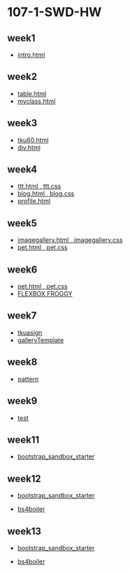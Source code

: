 # 107-1-SWD-HW

## week1
* [intro.html](https://github.com/TsaiHsingJu/107-1-SWD-HW/tree/master/w01)

## week2
* [table.html](https://github.com/TsaiHsingJu/107-1-SWD-HW/tree/master/w02)
* [myclass.html](https://github.com/TsaiHsingJu/107-1-SWD-HW/tree/master/w02-2)

## week3
* [tku60.html](https://github.com/TsaiHsingJu/107-1-SWD-HW/tree/master/w03)
* [div.html](https://github.com/TsaiHsingJu/107-1-SWD-HW/tree/master/w03-2)

## week4
* [ttt.html , ttt.css](https://github.com/TsaiHsingJu/107-1-SWD-HW/tree/master/w04)
* [blog.html , blog.css](https://github.com/TsaiHsingJu/107-1-SWD-HW/tree/master/w04)
* [profile.html](https://github.com/TsaiHsingJu/107-1-SWD-HW/tree/master/w04-2)

## week5
* [imagegallery.html , imagegallery.css](https://github.com/TsaiHsingJu/107-1-SWD-HW/tree/master/w05)
* [pet.html , pet.css](https://github.com/TsaiHsingJu/107-1-SWD-HW/tree/master/w05)

## week6
* [pet.html , pet.css](https://github.com/TsaiHsingJu/107-1-SWD-HW/tree/master/w05)
* [FLEXBOX FROGGY](https://github.com/TsaiHsingJu/107-1-SWD-HW/tree/master/w06-2/FLEXBOX%20FROGGY)

## week7
* [tkuasign](https://github.com/TsaiHsingJu/107-1-SWD-HW/tree/master/w07)
* [galleryTemplate](https://github.com/TsaiHsingJu/107-1-SWD-HW/tree/master/w07-2)

## week8
* [pattern](https://github.com/TsaiHsingJu/107-1-SWD-HW/tree/master/w08)

## week9
* [test](https://github.com/TsaiHsingJu/107-1-SWD-HW/tree/master/w09)

## week11
* [bootstrap_sandbox_starter](https://github.com/TsaiHsingJu/107-1-SWD-HW/tree/master/w11/bootstrap_sandbox_starter)

## week12
* [bootstrap_sandbox_starter](https://github.com/TsaiHsingJu/107-1-SWD-HW/tree/master/w12/bootstrap_sandbox_starter)

* [bs4boiler](https://github.com/TsaiHsingJu/107-1-SWD-HW/tree/master/w12/bs4boiler/bs4boiler)

## week13
* [bootstrap_sandbox_starter](https://github.com/TsaiHsingJu/107-1-SWD-HW/tree/master/w13/bootstrap_sandbox_starter)

* [bs4boiler](https://github.com/TsaiHsingJu/107-1-SWD-HW/tree/master/w13/bs4boiler/bs4boiler)

<!--stackedit_data:
eyJoaXN0b3J5IjpbNjY2NTYxMjc2XX0=
-->
